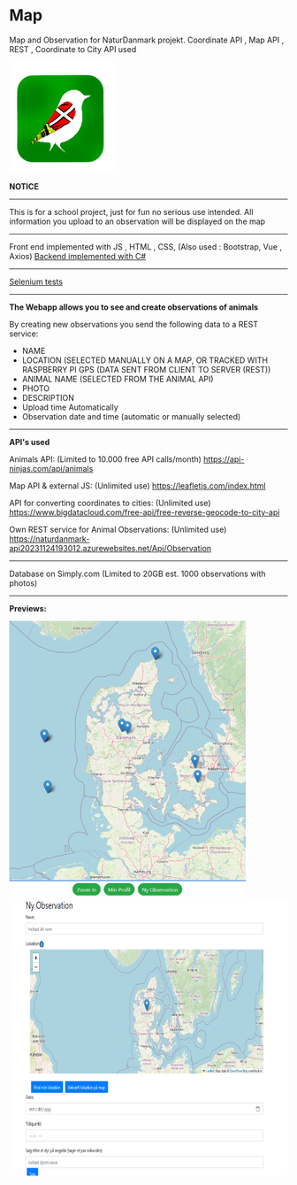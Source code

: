 # Map
Map and Observation for NaturDanmark projekt. Coordinate API , Map API , REST , Coordinate to City API used

<img src="fotos/logo.png" alt="logo" style="height: 200px;">

**NOTICE**
_______________________________________________________
This is for a school project, just for fun no serious use intended.
All information you upload to an observation will be displayed on the map 
_______________________________________________________

Front end implemented with  JS , HTML , CSS, (Also used : Bootstrap, Vue , Axios)
[Backend implemented with C#](https://github.com/eudk/naturdanmark-api)
_______________________________________________________
[Selenium tests](https://github.com/eudk/naturdanmark-tests)

_______________________________________________________
**The Webapp allows you to see and create observations of animals**

By creating new observations you send the following data to a REST service:
- NAME
- LOCATION (SELECTED MANUALLY ON A MAP, OR TRACKED WITH RASPBERRY PI GPS (DATA SENT FROM CLIENT TO SERVER (REST))
- ANIMAL NAME (SELECTED FROM THE ANIMAL API)
- PHOTO 
- DESCRIPTION
- Upload time Automatically
- Observation date and time (automatic or manually selected)
________________________________________________________

**API's used**

Animals API: (Limited to 10.000 free API calls/month)
https://api-ninjas.com/api/animals

Map API & external JS: (Unlimited use)
https://leafletjs.com/index.html


API for converting coordinates to cities: (Unlimited use)
https://www.bigdatacloud.com/free-api/free-reverse-geocode-to-city-api

Own REST service for Animal Observations: (Unlimited use)
https://naturdanmark-api20231124193012.azurewebsites.net/Api/Observation

_________________________________________________________________

Database on Simply.com (Limited to 20GB est. 1000 observations with photos)
_________________________________________________________________
**Previews:**

<img src="fotos/gitpreview/preview1.png" style="height: 500px;">
<img src="fotos/gitpreview/preview2.png" style="height: 500px;">
